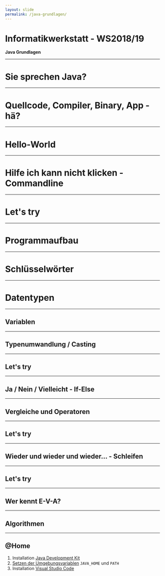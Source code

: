 ```yaml
---
layout: slide
permalink: /java-grundlagen/
---
```


# Informatikwerkstatt - WS2018/19
__Java Grundlagen__

---

# Sie sprechen Java?

---

# Quellcode, Compiler, Binary, App - hä?

---

# Hello-World

---

# Hilfe ich kann nicht klicken - Commandline

---

# Let's try

---

# Programmaufbau

---

# Schlüsselwörter

---

# Datentypen

---

## Variablen

---

## Typenumwandlung / Casting

---

## Let's try

---

## Ja / Nein / Vielleicht - If-Else

---

## Vergleiche und Operatoren

---

## Let's try

---

## Wieder und wieder und wieder... - Schleifen

---

## Let's try

---

## Wer kennt E-V-A?

---

## Algorithmen

---

## @Home

1. Installation [Java Development Kit](https://www.oracle.com/technetwork/java/javase/downloads/index.html)
2. [Setzen der Umgebungsvariablen](https://www.java.com/de/download/help/path.xml) ```JAVA_HOME``` und ```PATH```
3. Installation [Visual Studio Code](https://code.visualstudio.com/)

    
